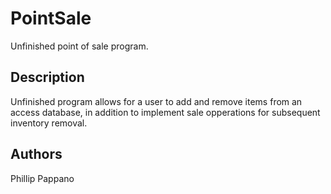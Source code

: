 # PointSale

Unfinished point of sale program.

## Description

Unfinished program allows for a user to add and remove items from an access database, in addition to implement sale opperations for subsequent inventory removal.

## Authors

Phillip Pappano
